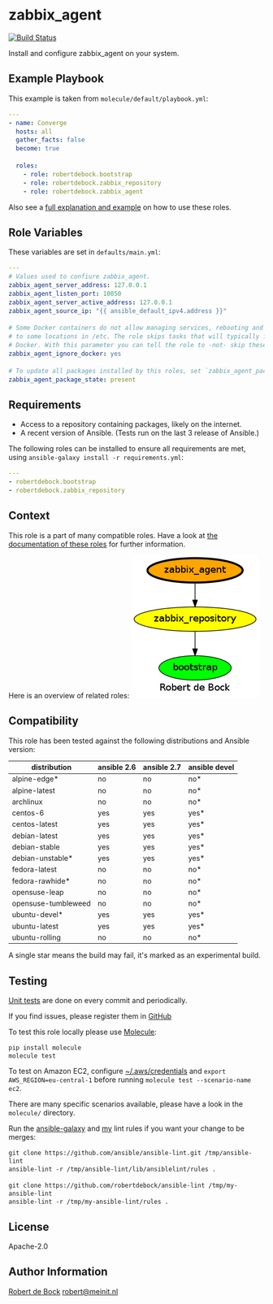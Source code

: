 zabbix_agent
=========

[![Build Status](https://travis-ci.org/robertdebock/ansible-role-zabbix_agent.svg?branch=master)](https://travis-ci.org/robertdebock/ansible-role-zabbix_agent)

Install and configure zabbix_agent on your system.

Example Playbook
----------------

This example is taken from `molecule/default/playbook.yml`:
```yaml
---
- name: Converge
  hosts: all
  gather_facts: false
  become: true

  roles:
    - role: robertdebock.bootstrap
    - role: robertdebock.zabbix_repository
    - role: robertdebock.zabbix_agent

```

Also see a [full explanation and example](https://robertdebock.nl/how-to-use-these-roles.html) on how to use these roles.

Role Variables
--------------

These variables are set in `defaults/main.yml`:
```yaml
---
# Values used to confiure zabbix_agent.
zabbix_agent_server_address: 127.0.0.1
zabbix_agent_listen_port: 10050
zabbix_agent_server_active_address: 127.0.0.1
zabbix_agent_source_ip: "{{ ansible_default_ipv4.address }}"

# Some Docker containers do not allow managing services, rebooting and writing
# to some locations in /etc. The role skips tasks that will typically fail in
# Docker. With this parameter you can tell the role to -not- skip these tasks.
zabbix_agent_ignore_docker: yes

# To update all packages installed by this roles, set `zabbix_agent_package_state` to `latest`.
zabbix_agent_package_state: present

```

Requirements
------------

- Access to a repository containing packages, likely on the internet.
- A recent version of Ansible. (Tests run on the last 3 release of Ansible.)

The following roles can be installed to ensure all requirements are met, using `ansible-galaxy install -r requirements.yml`:

```yaml
---
- robertdebock.bootstrap
- robertdebock.zabbix_repository

```

Context
-------

This role is a part of many compatible roles. Have a look at [the documentation of these roles](https://robertdebock.nl/) for further information.

Here is an overview of related roles:
![dependencies](https://raw.githubusercontent.com/robertdebock/drawings/artifacts/zabbix_agent.png "Dependency")


Compatibility
-------------

This role has been tested against the following distributions and Ansible version:

|distribution|ansible 2.6|ansible 2.7|ansible devel|
|------------|-----------|-----------|-------------|
|alpine-edge*|no|no|no*|
|alpine-latest|no|no|no*|
|archlinux|no|no|no*|
|centos-6|yes|yes|yes*|
|centos-latest|yes|yes|yes*|
|debian-latest|yes|yes|yes*|
|debian-stable|yes|yes|yes*|
|debian-unstable*|yes|yes|yes*|
|fedora-latest|no|no|no*|
|fedora-rawhide*|no|no|no*|
|opensuse-leap|no|no|no*|
|opensuse-tumbleweed|no|no|no*|
|ubuntu-devel*|yes|yes|yes*|
|ubuntu-latest|yes|yes|yes*|
|ubuntu-rolling|no|no|no*|

A single star means the build may fail, it's marked as an experimental build.

Testing
-------

[Unit tests](https://travis-ci.org/robertdebock/ansible-role-zabbix_agent) are done on every commit and periodically.

If you find issues, please register them in [GitHub](https://github.com/robertdebock/ansible-role-zabbix_agent/issues)

To test this role locally please use [Molecule](https://github.com/metacloud/molecule):
```
pip install molecule
molecule test
```

To test on Amazon EC2, configure [~/.aws/credentials](https://docs.aws.amazon.com/sdk-for-java/v1/developer-guide/credentials.html) and `export AWS_REGION=eu-central-1` before running `molecule test --scenario-name ec2`.

There are many specific scenarios available, please have a look in the `molecule/` directory.

Run the [ansible-galaxy](https://github.com/ansible/galaxy-lint-rules) and [my](https://github.com/robertdebock/ansible-lint-rules) lint rules if you want your change to be merges:

```shell
git clone https://github.com/ansible/ansible-lint.git /tmp/ansible-lint
ansible-lint -r /tmp/ansible-lint/lib/ansiblelint/rules .

git clone https://github.com/robertdebock/ansible-lint /tmp/my-ansible-lint
ansible-lint -r /tmp/my-ansible-lint/rules .
```

License
-------

Apache-2.0


Author Information
------------------

[Robert de Bock](https://robertdebock.nl/) <robert@meinit.nl>
